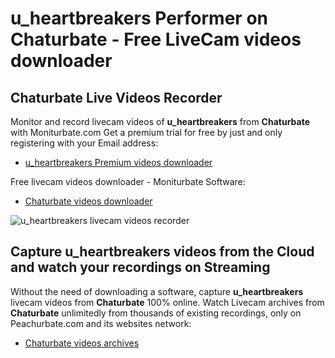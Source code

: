 # u_heartbreakers Performer on Chaturbate - Free LiveCam videos downloader

## Chaturbate Live Videos Recorder

Monitor and record livecam videos of **u_heartbreakers** from **Chaturbate** with Moniturbate.com
Get a premium trial for free by just and only registering with your Email address:
* [u_heartbreakers Premium videos downloader](https://moniturbate.com/request-demo-licence-key.html)

Free livecam videos downloader - Moniturbate Software:
* [Chaturbate videos downloader](https://moniturbate.com/moniturbate-download-software.html)

![u_heartbreakers livecam videos recorder](https://peachurnet.com/templates/moniturbate-software.png)


## Capture u_heartbreakers videos from the Cloud and watch your recordings on Streaming

Without the need of downloading a software, capture **u_heartbreakers** livecam videos from **Chaturbate** 100% online.
Watch Livecam archives from **Chaturbate** unlimitedly from thousands of existing recordings, only on Peachurbate.com and its websites network:
* [Chaturbate videos archives](https://peachurnet.com/)
